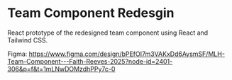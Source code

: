 # Team Component Redesgin

React prototype of the redesigned team component using React and Tailwind CSS.

Figma: https://www.figma.com/design/bPEfOI7m3VAKxDd6AysmSF/MLH-Team-Component---Faith-Reeves-2025?node-id=2401-306&p=f&t=1mLNwDOMzdhPPy7c-0
